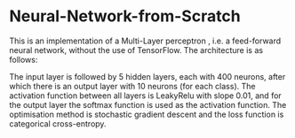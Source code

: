 # Neural-Network-from-Scratch

This is an implementation of a Multi-Layer perceptron , i.e. a feed-forward neural network, without the use of TensorFlow. The architecture is as follows:

The input layer is followed by 5 hidden layers, each with 400 neurons, after which there is an output layer with 10 neurons (for each class). The activation function between all layers is LeakyRelu with slope 0.01, and for the output layer the softmax function is used as the activation function. The optimisation method is stochastic gradient descent and the loss function is categorical cross-entropy. 

